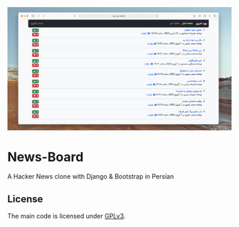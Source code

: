 ![FOSS4News_screenshot](doc/img/screenshot.png)

# News-Board
A Hacker News clone with Django &amp; Bootstrap in Persian

## License

The main code is licensed under [GPLv3](https://github.com/iammohraz/news-board/blob/main/LICENSE).
